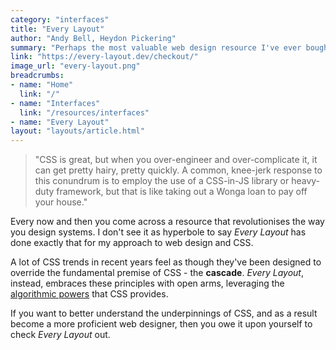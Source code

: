 ```yaml
---
category: "interfaces"
title: "Every Layout"
author: "Andy Bell, Heydon Pickering"
summary: "Perhaps the most valuable web design resource I've ever bought. It has changed the way I compose my CSS for the better, making the most of its modern, algorithmic features."
link: "https://every-layout.dev/checkout/"
image_url: "every-layout.png"
breadcrumbs:
- name: "Home"
  link: "/"
- name: "Interfaces"
  link: "/resources/interfaces"
- name: "Every Layout"
layout: "layouts/article.html"
---
```


> "CSS is great, but when you over-engineer and over-complicate it, it can get pretty hairy, pretty quickly. A common, knee-jerk response to this conundrum is to employ the use of a CSS-in-JS library or heavy-duty framework, but that is like taking out a Wonga loan to pay off your house."

Every now and then you come across a resource that revolutionises the way you design systems. I don't see it as hyperbole to say _Every Layout_ has done exactly that for my approach to web design and CSS.

A lot of CSS trends in recent years feel as though they've been designed to override the fundamental premise of CSS - the **cascade**. _Every Layout_, instead, embraces these principles with open arms, leveraging the [algorithmic powers](https://every-layout.dev/blog/algorithmic-design/) that CSS provides.

If you want to better understand the underpinnings of CSS, and as a result become a more proficient web designer, then you owe it upon yourself to check _Every Layout_ out.
